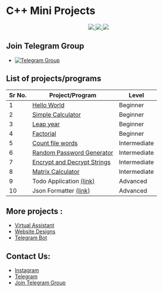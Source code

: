 # C++ Mini Projects

<p align="center">
  <a href="https://github.com/vishal2376/cpp-mini-projects/issues">
    <img src="https://img.shields.io/github/issues/vishal2376/cpp-mini-projects"/> 
  </a>
  <a href="https://github.com/vishal2376/cpp-mini-projects/stargazers">
    <img src="https://img.shields.io/github/stars/vishal2376/cpp-mini-projects"/> 
  </a>
    <a href="https://github.com/vishal2376/cpp-mini-projects/blob/master/LICENSE">
    <img src="https://img.shields.io/github/license/vishal2376/cpp-mini-projects"/> 
  </a>
</p>


## Join Telegram Group

-  [![Telegram Group](https://img.shields.io/endpoint?color=neon&style=flat-square&url=https://tg.sumanjay.workers.dev/cppwithtricks)](https://telegram.dog/cppwithtricks)
 
## List of projects/programs

Sr No.   | Project/Program |  Level
--- | --- | ---
1 | [Hello World](hello_world) | Beginner 
2 | [Simple Calculator](simple_calculator) | Beginner
3 | [Leap year](leap_year) | Beginner
4 | [Factorial](factorial) | Beginner
5 | [Count file words](count_file_words) | Intermediate 
6 | [Random Password Generator](random_password_generator) | Intermediate
7 | [Encrypt and Decrypt Strings](encrypt_decrypt_strings) | Intermediate
8 | [Matrix Calculator](matrix_calculator) | Intermediate
9 | Todo Application [(link)](https://github.com/vishal2376/todo) | Advanced
10 | Json Formatter [(link)](https://github.com/vishal2376/json-formatter) | Advanced


## More projects : 
   
  - [Virtual Assistant](https://github.com/vishal2376/virtual-assistant)
  - [Website Designs](https://github.com/vishal2376/Website-Design)
  - [Telegram Bot](https://github.com/vishal2376/telegram-bot)

## Contact Us:  
  - [Instagram](https://www.instagram.com/vishal_2376/)
  - [Telegram](https://t.me/vishal2376/)
  - [Join Telegram Group](https://t.me/cppwithtricks) 
